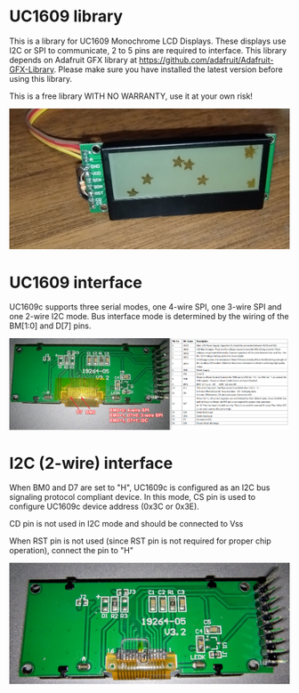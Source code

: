 # UC1609 library
This is a library for UC1609 Monochrome LCD Displays. These displays use I2C or SPI to communicate, 2 to 5 pins are required to interface.
This library depends on Adafruit GFX library at https://github.com/adafruit/Adafruit-GFX-Library. Please make sure you have installed the latest version before using this library.

This is a free library WITH NO WARRANTY, use it at your own risk!


![Image](https://github.com/nstepanets/UC1609/blob/d6e61c78ad12e1b4f57803de1b8746e4804b48e0/images/UC1609_display.jpg)

# UC1609 interface
UC1609c supports three serial modes, one 4-wire SPI, one 3-wire SPI and one 2-wire I2C mode. Bus interface mode is determined by the wiring of the BM[1:0] and D[7] pins.

![Display connection](https://github.com/nstepanets/UC1609/blob/d6e61c78ad12e1b4f57803de1b8746e4804b48e0/images/UC1609_interface.png)

# I2C (2-wire) interface
When BM0 and D7 are set to "H", UC1609c is configured as an I2C bus signaling protocol compliant device. In this mode, CS pin is used to configure UC1609c device address (0x3C or 0x3E).

CD pin is not used in I2C mode and should be connected to Vss

When RST pin is not used (since RST pin is not required for proper chip operation), connect the pin to "H"

![I2C mod](https://github.com/nstepanets/UC1609/blob/d6e61c78ad12e1b4f57803de1b8746e4804b48e0/images/UC1609_i2c_mod.jpg)
